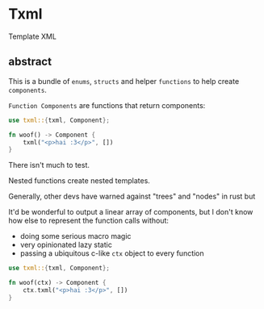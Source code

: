 # Txml

Template XML

## abstract

This is a bundle of `enums`, `structs` and helper `functions` to help create `components`.

`Function Components` are functions that return components:

```rust
use txml::{txml, Component};

fn woof() -> Component {
    txml("<p>hai :3</p>", [])
}
```

There isn't much to test.

Nested functions create nested templates.

Generally, other devs have warned against "trees" and "nodes" in rust but 

It'd be wonderful to output a linear array of components, but I don't know how else to represent the function calls without:
- doing some serious macro magic
- very opinionated lazy static
- passing a ubiquitous c-like `ctx` object to every function

```rust
use txml::{txml, Component};

fn woof(ctx) -> Component {
    ctx.txml("<p>hai :3</p>", [])
}
```